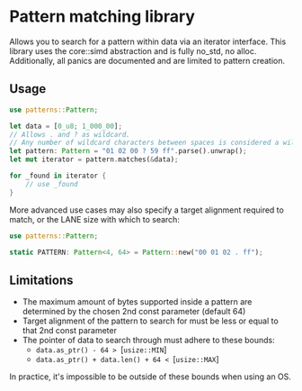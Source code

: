 # Pattern matching library

Allows you to search for a pattern within data via an iterator interface.
This library uses the core::simd abstraction and is fully no_std, no alloc.
Additionally, all panics are documented and are limited to pattern creation.

## Usage

```rs
use patterns::Pattern;

let data = [0_u8; 1_000_00];
// Allows . and ? as wildcard.
// Any number of wildcard characters between spaces is considered a wildcard byte.
let pattern: Pattern = "01 02 00 ? 59 ff".parse().unwrap();
let mut iterator = pattern.matches(&data);

for _found in iterator {
    // use _found
}
```

More advanced use cases may also specify a target alignment required to
match, or the LANE size with which to search:

```rs
use patterns::Pattern;

static PATTERN: Pattern<4, 64> = Pattern::new("00 01 02 . ff");
```

## Limitations

- The maximum amount of bytes supported inside a pattern are determined by
  the chosen 2nd const parameter (default 64)
- Target alignment of the pattern to search for must be less or equal to
  that 2nd const parameter
- The pointer of data to search through must adhere to these bounds:
    - `data.as_ptr() - 64 > `[`usize::MIN`]
    - `data.as_ptr() + data.len() + 64 < `[`usize::MAX`]

In practice, it's impossible to be outside of these bounds when using an OS.
